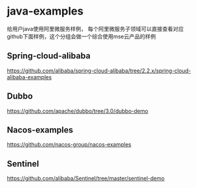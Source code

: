 # java-examples
给用户java使用阿里微服务样例， 每个阿里微服务子领域可以直接查看对应github下面样例，这个分组会做一个综合使用mse云产品的样例


## Spring-cloud-alibaba
https://github.com/alibaba/spring-cloud-alibaba/tree/2.2.x/spring-cloud-alibaba-examples

## Dubbo
https://github.com/apache/dubbo/tree/3.0/dubbo-demo

## Nacos-examples

https://github.com/nacos-group/nacos-examples

## Sentinel
https://github.com/alibaba/Sentinel/tree/master/sentinel-demo

